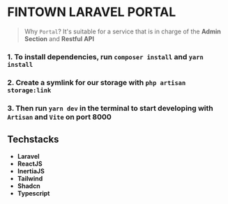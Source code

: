# FINTOWN LARAVEL PORTAL

> Why `Portal`? It's suitable for a service that is in charge of the **Admin Section** and **Restful API**

### 1. To install dependencies, run `composer install` and `yarn install`

### 2. Create a symlink for our storage with `php artisan storage:link`

### 3. Then run `yarn dev` in the terminal to start developing with `Artisan` and `Vite` on port **8000**

## **Techstacks**

-   **Laravel**
-   **ReactJS**
-   **InertiaJS**
-   **Tailwind**
-   **Shadcn**
-   **Typescript**
